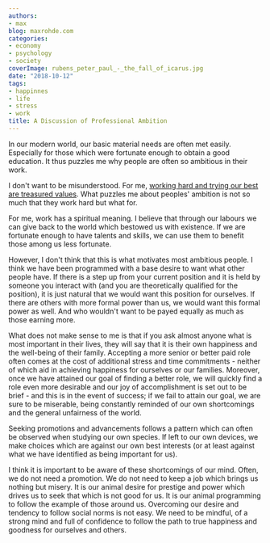 ```yaml
---
authors:
- max
blog: maxrohde.com
categories:
- economy
- psychology
- society
coverImage: rubens_peter_paul_-_the_fall_of_icarus.jpg
date: "2018-10-12"
tags:
- happinnes
- life
- stress
- work
title: A Discussion of Professional Ambition
---
```


In our modern world, our basic material needs are often met easily. Especially for those which were fortunate enough to obtain a good education. It thus puzzles me why people are often so ambitious in their work.

I don't want to be misunderstood. For me, [working hard and trying our best are treasured values](https://maxrohde.com/2018/08/20/eight-virtues-which-seem-not-all-that-bad/). What puzzles me about peoples' ambition is not so much that they work hard but what for.

For me, work has a spiritual meaning. I believe that through our labours we can give back to the world which bestowed us with existence. If we are fortunate enough to have talents and skills, we can use them to benefit those among us less fortunate.

However, I don't think that this is what motivates most ambitious people. I think we have been programmed with a base desire to want what other people have. If there is a step up from your current position and it is held by someone you interact with (and you are theoretically qualified for the position), it is just natural that we would want this position for ourselves. If there are others with more formal power than us, we would want this formal power as well. And who wouldn't want to be payed equally as much as those earning more.

What does not make sense to me is that if you ask almost anyone what is most important in their lives, they will say that it is their own happiness and the well-being of their family. Accepting a more senior or better paid role often comes at the cost of additional stress and time commitments - neither of which aid in achieving happiness for ourselves or our families. Moreover, once we have attained our goal of finding a better role, we will quickly find a role even more desirable and our joy of accomplishment is set out to be brief - and this is in the event of success; if we fail to attain our goal, we are sure to be miserable, being constantly reminded of our own shortcomings and the general unfairness of the world.

Seeking promotions and advancements follows a pattern which can often be observed when studying our own species. If left to our own devices, we make choices which are against our own best interests (or at least against what we have identified as being important for us).

I think it is important to be aware of these shortcomings of our mind. Often, we do not need a promotion. We do not need to keep a job which brings us nothing but misery. It is our animal desire for prestige and power which drives us to seek that which is not good for us. It is our animal programming to follow the example of those around us. Overcoming our desire and tendency to follow social norms is not easy. We need to be mindful, of a strong mind and full of confidence to follow the path to true happiness and goodness for ourselves and others.
